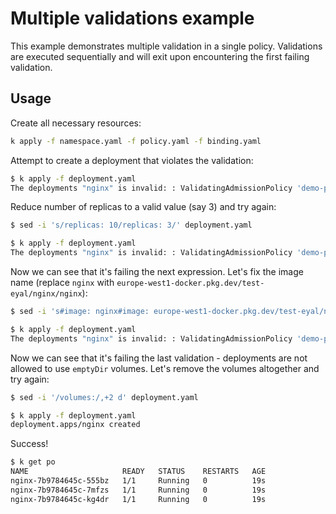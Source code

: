 # Multiple validations example

This example demonstrates multiple validation in a single policy. Validations are executed sequentially and will exit upon encountering the first failing validation.

## Usage

Create all necessary resources:

```bash
k apply -f namespace.yaml -f policy.yaml -f binding.yaml
```

Attempt to create a deployment that violates the validation:

```bash
$ k apply -f deployment.yaml
The deployments "nginx" is invalid: : ValidatingAdmissionPolicy 'demo-policy.example.com' with binding 'demo-binding-test.example.com' denied request: failed expression: object.spec.replicas <= 3
```

Reduce number of replicas to a valid value (say 3) and try again:

```bash
$ sed -i 's/replicas: 10/replicas: 3/' deployment.yaml

$ k apply -f deployment.yaml
The deployments "nginx" is invalid: : ValidatingAdmissionPolicy 'demo-policy.example.com' with binding 'demo-binding-test.example.com' denied request: failed expression: object.spec.template.spec.containers.all(c, c.image.startsWith('europe-west1-docker.pkg.dev/test-eyal/'))
```

Now we can see that it's failing the next expression. Let's fix the image name (replace `nginx` with `europe-west1-docker.pkg.dev/test-eyal/nginx/nginx`):

```bash
$ sed -i 's#image: nginx#image: europe-west1-docker.pkg.dev/test-eyal/nginx/nginx#' deployment.yaml

$ k apply -f deployment.yaml
The deployments "nginx" is invalid: : ValidatingAdmissionPolicy 'demo-policy.example.com' with binding 'demo-binding-test.example.com' denied request: failed expression: !has(object.spec.template.spec.volumes) || object.spec.template.spec.volumes.all(v, !has(v.emptyDir))
```

Now we can see that it's failing the last validation - deployments are not allowed to use `emptyDir` volumes. Let's remove the volumes altogether and try again:

```bash
$ sed -i '/volumes:/,+2 d' deployment.yaml

$ k apply -f deployment.yaml
deployment.apps/nginx created
```

Success!

```bash
$ k get po
NAME                     READY   STATUS    RESTARTS   AGE
nginx-7b9784645c-555bz   1/1     Running   0          19s
nginx-7b9784645c-7mfzs   1/1     Running   0          19s
nginx-7b9784645c-kg4dr   1/1     Running   0          19s
```
